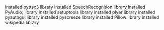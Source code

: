 installed pyttsx3 library
installed SpeechRecognition library
installed PyAudio; library
installed setuptools library
installed plyer library
installed pyautogui library
installed pyscreeze library
installed Pillow library
installed wikipedia library
